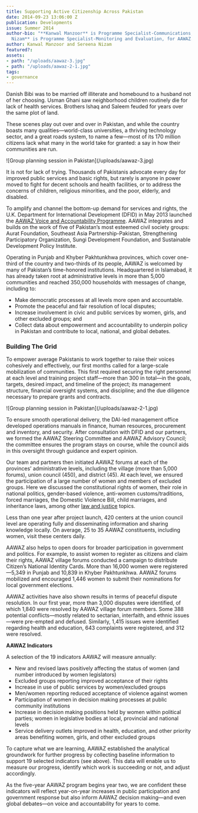```yaml
---
title: Supporting Active Citizenship Across Pakistan
date: 2014-09-23 13:06:00 Z
publication: Developments
issue: Summer 2014
author-bio: "**Kanwal Manzoor** is Programme Specialist-Communications, and **Sereena
  Nizam** is Programme Specialist-Monitoring and Evaluation, for AAWAZ."
author: Kanwal Manzoor and Sereena Nizam
featured?: 
assets:
- path: "/uploads/aawaz-3.jpg"
- path: "/uploads/aawaz-2-1.jpg"
tags:
- governance
---
```


<p>Danish Bibi was to be married off illiterate and homebound to a husband not of her choosing. Usman Ghani saw neighborhood children routinely die for lack of health services. Brothers Ishaq and Saleem feuded for years over the same plot of land.</p>



<p>These scenes play out over and over in Pakistan, and while the country boasts many qualities—world-class universities, a thriving technology sector, and a great roads system, to name a few—most of its 170 million citizens lack what many in the world take for granted: a say in how their communities are run.</p>
![Group planning session in Pakistan](/uploads/aawaz-3.jpg) 
<p>It is not for lack of trying. Thousands of Pakistanis advocate every day for improved public services and basic rights, but rarely is anyone in power moved to fight for decent schools and health facilities, or to address the concerns of children, religious minorities, and the poor, elderly, and disabled.</p>
<p>To amplify and channel the bottom-up demand for services and rights, the U.K. Department for International Development (DFID) in May 2013 launched the <a href="http://dai.com/our-work/projects/pakistan%E2%80%94aawaz-voice-and-accountability-programme">AAWAZ Voice and Accountability Programme</a>. AAWAZ integrates and builds on the work of five of Pakistan’s most esteemed civil society groups: Aurat Foundation, Southeast Asia Partnership-Pakistan, Strengthening Participatory Organization, Sungi Development Foundation, and Sustainable Development Policy Institute.</p>
<p>Operating in Punjab and Khyber Pakhtunkhwa provinces, which cover one-third of the country and two-thirds of its people, AAWAZ is welcomed by many of Pakistan’s time-honored institutions. Headquartered in Islamabad, it has already taken root at administrative levels in more than 5,000 communities and reached 350,000 households with messages of change, including to:</p>
<ul>
  <li>Make democratic processes at all levels more open and accountable.</li>
  <li>Promote the peaceful and fair resolution of local disputes;</li>
  <li>Increase involvement in civic and public services by women, girls, and other excluded groups; and</li>
  <li>Collect data about empowerment and accountability to underpin policy in Pakistan and contribute to local, national, and global debates.</li>
</ul>
<h3>Building The Grid</h3>
<p>To empower average Pakistanis to work together to raise their voices cohesively and effectively, our first months called for a large-scale mobilization of communities. This first required securing the right personnel at each level and training project staff—more than 300 in total—in the goals, targets, desired impact, and timeline of the project; its management structure, financial oversight systems, and discipline; and the due diligence necessary to prepare grants and contracts.</p>
![Group planning session in Pakistan](/uploads/aawaz-2-1.jpg) 
<p>To ensure smooth operational delivery, the DAI-led management office developed operations manuals in finance, human resources, procurement and inventory, and security. After consultation with DFID and our partners, we formed the AAWAZ Steering Committee and AAWAZ Advisory Council; the committee ensures the program stays on course, while the council aids in this oversight through guidance and expert opinion.</p>
<p>Our team and partners then initiated AAWAZ forums at each of the provinces’ administrative levels, including the village (more than 5,000 forums), union council (450), and district (45). At each level, we ensured the participation of a large number of women and members of excluded groups. Here we discussed the constitutional rights of women, their role in national politics, gender-based violence, anti-women customs/traditions, forced marriages, the Domestic Violence Bill, child marriages, and inheritance laws, among other <a href="http://dai.com//our-work/solutions/law-and-justice">law and justice</a> topics.</p>
<p>Less than one year after project launch, 420 centers at the union council level are operating fully and disseminating information and sharing knowledge locally. On average, 25 to 35 AAWAZ constituents, including women, visit these centers daily.</p>
<p>AAWAZ also helps to open doors for broader participation in government and politics. For example, to assist women to register as citizens and claim their rights, AAWAZ village forums conducted a campaign to distribute Citizen’s National Identity Cards. More than 16,000 women were registered—5,349 in Punjab and 10,839 in Khyber Pakhtunkhwa. AAWAZ forums mobilized and encouraged 1,446 women to submit their nominations for local government elections.</p>
<p>AAWAZ activities have also shown results in terms of peaceful dispute resolution. In our first year, more than 3,000 disputes were identified, of which 1,840 were resolved by AAWAZ village forum members. Some 388 potential conflicts—mostly related to sectarian, interfaith, and ethnic issues—were pre-empted and defused. Similarly, 1,415 issues were identified regarding health and education, 643 complaints were registered, and 312 were resolved.</p>
<aside>
  <p><strong>AAWAZ Indicators</strong></p>
  <p>A selection of the 19 indicators AAWAZ will measure annually:</p>
  <ul>
    <li>New and revised laws positively affecting the status of women (and number introduced by women legislators)</li>
    <li>Excluded groups reporting improved acceptance of their rights</li>
    <li>Increase in use of public services by women/excluded groups</li>
    <li>Men/women reporting reduced acceptance of violence against women</li>
    <li>Participation of women in decision making processes at public community institutions</li>
    <li>Increase in decision making positions held by women within political parties; women in legislative bodies at local, provincial and national levels</li>
    <li>Service delivery outlets improved in health, education, and other priority areas benefiting women, girls, and other excluded groups</li>
  </ul>
</aside>
<p>To capture what we are learning, AAWAZ established the analytical groundwork for further progress by collecting baseline information to support 19 selected indicators (see above). This data will enable us to measure our progress, identify which work is succeeding or not, and adjust accordingly.</p>
<p>As the five-year AAWAZ program begins year two, we are confident these indicators will reflect year-on-year increases in public participation and government response but also inform AAWAZ decision making—and even global debates—on voice and accountability for years to come.</p>
